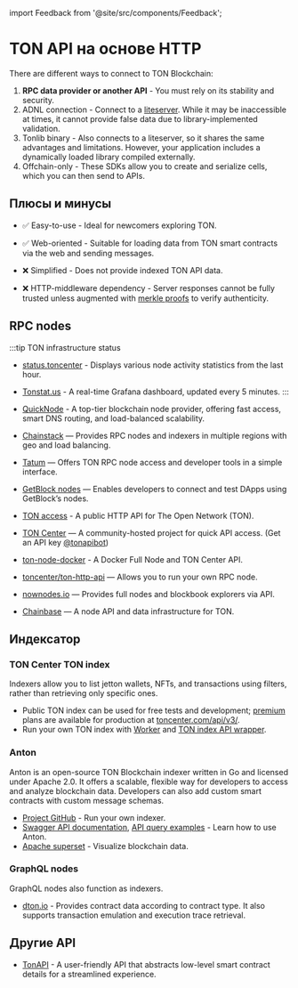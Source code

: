 import Feedback from '@site/src/components/Feedback';

# TON API на основе HTTP

There are different ways to connect to TON Blockchain:

1. **RPC data provider or another API** - You must rely on its stability and security.
2. ADNL connection - Connect to a [liteserver](/v3/guidelines/nodes/running-nodes/liteserver-node). While it may be inaccessible at times, it cannot provide false data due to library-implemented validation.
3. Tonlib binary - Also connects to a liteserver, so it shares the same advantages and limitations. However, your application includes a dynamically loaded library compiled externally.
4. Offchain-only - These SDKs allow you to create and serialize cells, which you can then send to APIs.

## Плюсы и минусы

- ✅ Easy-to-use - Ideal for newcomers exploring TON.

- ✅ Web-oriented - Suitable for loading data from TON smart contracts via the web and sending messages.

- ❌ Simplified - Does not provide indexed TON API data.

- ❌ HTTP-middleware dependency - Server responses cannot be fully trusted unless augmented with [merkle proofs](/v3/documentation/data-formats/tlb/proofs) to verify authenticity.

## RPC nodes

:::tip TON infrastructure status

- [status.toncenter](https://status.toncenter.com/) - Displays various node activity statistics from the last hour.

- [Tonstat.us](https://tonstat.us/) - A real-time Grafana dashboard, updated every 5 minutes.
  :::

- [QuickNode](https://www.quicknode.com/chains/ton?utm_source=ton-docs) - A top-tier blockchain node provider, offering fast access, smart DNS routing, and load-balanced scalability.

- [Chainstack](https://chainstack.com/build-better-with-ton/) — Provides RPC nodes and indexers in multiple regions with geo and load balancing.

- [Tatum](https://docs.tatum.io/reference/rpc-ton) — Offers TON RPC node access and developer tools in a simple interface.

- [GetBlock nodes](https://getblock.io/nodes/ton/) — Enables developers to connect and test DApps using GetBlock’s nodes.

- [TON access](https://www.orbs.com/ton-access/) - A public HTTP API for The Open Network (TON).

- [TON Center](https://toncenter.com/api/v2/) — A community-hosted project for quick API access. (Get an API key [@tonapibot](https://t.me/tonapibot))

- [ton-node-docker](https://github.com/fmira21/ton-node-docker) - A Docker Full Node and TON Center API.

- [toncenter/ton-http-api](https://github.com/toncenter/ton-http-api) — Allows you to run your own RPC node.

- [nownodes.io](https://nownodes.io/nodes) — Provides full nodes and blockbook explorers via API.

- [Chainbase](https://chainbase.com/chainNetwork/TON) — A node API and data infrastructure for TON.

## Индексатор

### TON Center TON index

Indexers allow you to list jetton wallets, NFTs, and transactions using filters, rather than retrieving only specific ones.

- Public TON index can be used for free tests and development; [premium](https://t.me/tonapibot) plans are available for production at [toncenter.com/api/v3/](https://toncenter.com/api/v3/).
- Run your own TON index with [Worker](https://github.com/toncenter/ton-index-worker/tree/36134e7376986c5517ee65e6a1ddd54b1c76cdba) and [TON index API wrapper](https://github.com/toncenter/ton-indexer).

### Anton

Anton is an open-source TON Blockchain indexer written in Go and licensed under Apache 2.0. It offers a scalable, flexible way for developers to access and analyze blockchain data. Developers can also add custom smart contracts with custom message schemas.

- [Project GitHub](https://github.com/tonindexer/anton) - Run your own indexer.
- [Swagger API documentation](https://github.com/tonindexer/anton), [API query examples](https://github.com/tonindexer/anton/blob/main/docs/API.md) - Learn how to use Anton.
- [Apache superset](https://github.com/tonindexer/anton) - Visualize blockchain data.

### GraphQL nodes

GraphQL nodes also function as indexers.

- [dton.io](https://dton.io/graphql) - Provides contract data according to contract type. It also supports transaction emulation and execution trace retrieval.

## Другие API

- [TonAPI](https://docs.tonconsole.com/tonapi) - A user-friendly API that abstracts low-level smart contract details for a streamlined experience.

<Feedback />

